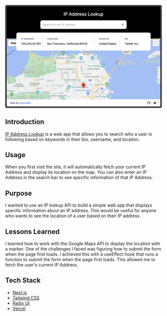 ![image](/public/iplookup.png)

## Introduction

[IP Address Lookup](https://ipsearch.vercel.app/) is a web app that allows you to search who a user is following based on keywords in their bio, username, and location.

## Usage

When you first visit the site, it will automatically fetch your current IP Address and display its location on the map. You can also enter an IP Address in the search bar to see specific information of that IP Address.

## Purpose

I wanted to use an IP lookup API to build a simple web app that displays specific information about an IP address. This would be useful for anyone who wants to see the location of a user based on their IP address.

## Lessons Learned

I learned how to work with the Google Maps API to display the location with a marker. One of the challenges I faced was figuring how to submit the form when the page first loads. I achieved this with a useEffect hook that runs a function to submit the form when the page first loads. This allowed me to fetch the user's current IP Address.

## Tech Stack

- [Next.js](https://nextjs.org/)
- [Tailwind CSS](https://tailwindcss.com/)
- [Radix UI](https://www.radix-ui.com/)
- [Vercel](https://vercel.com/)
